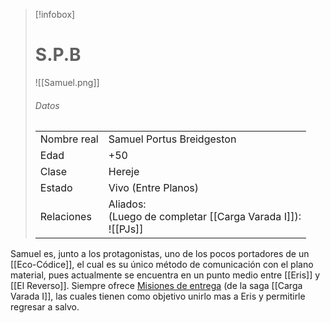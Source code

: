 >[!infobox]
># S.P.B
>![[Samuel.png]]
 >###### Datos
> |||
> | ---- | ---- |
>|Nombre real| Samuel Portus Breidgeston |
>|Edad|+50|
>|Clase|Hereje|
>|Estado|Vivo (Entre Planos)|
>|Relaciones|Aliados:<br>(Luego de completar [[Carga Varada I]]):<br>![[PJs]]|



Samuel es, junto a los protagonistas, uno de los pocos portadores de un [[Eco-Códice]], el cual es su único método de comunicación con el plano material, pues actualmente se encuentra en un punto medio entre [[Eris]] y [[El Reverso]]. Siempre ofrece [Misiones de entrega](Misión%20de%20Entrega) (de la saga [[Carga Varada I]], las cuales tienen como objetivo unirlo mas a Eris y permitirle regresar a salvo.